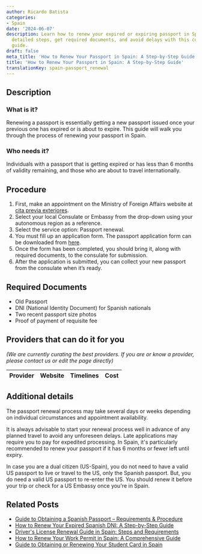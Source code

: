 ```yaml
---
author: Ricardo Batista
categories:
- Spain
date: '2024-06-07'
description: Learn how to renew your expired or expiring passport in Spain. Follow
  detailed steps, get required documents, and avoid delays with this comprehensive
  guide.
draft: false
meta_title: 'How to Renew Your Passport in Spain: A Step-by-Step Guide'
title: 'How to Renew Your Passport in Spain: A Step-by-Step Guide'
translationKey: spain-passport_renewal
---
```





## Description
### What is it?
Renewing a passport is essentially getting a new passport issued once your previous one has expired or is about to expire. This guide will walk you through the process of renewing your passport in Spain.

### Who needs it?
Individuals with a passport that is getting expired or has less than 6 months of validity remaining, and those who are about to travel internationally.

## Procedure

1.  First, make an appointment on the Ministry of Foreign Affairs website at [cita previa exteriores](https://sede.maec.gob.es/citaconsularprevia/en/consulado.html).
2.  Select your local Consulate or Embassy from the drop-down using your autonomous region as a reference.
3.  Select the service option: Passport renewal.
4.  You must fill up an application form. The passport application form can be downloaded from [here](https://www.policia.es/documentacion/requisitos.html).
5.  Once the form has been completed, you should bring it, along with required documents, to the consulate for submission.
6.  After the application is submitted, you can collect your new passport from the consulate when it’s ready.

## Required Documents

- Old Passport
- DNI (National Identity Document) for Spanish nationals
- Two recent passport size photos
- Proof of payment of requisite fee

## Providers that can do it for you

_(We are currently curating the best providers. If you are or know a provider, please contact us or edit the page directly)_

| Provider        |     Website     |     Timelines    |       Cost      |
| --------------- | --------------- |  :-------------: | :-------------: |

## Additional details

The passport renewal process may take several days or weeks depending on individual circumstances and appointment availability. 

It is always advisable to start your renewal process well in advance of any planned travel to avoid any unforeseen delays. Late applications may require you to pay for expedited processing. In Spain, it's particularly recommended to renew your passport if it has 6 months or fewer left until expiry. 

In case you are a dual citizen (US-Spain), you do not need to have a valid US passport to live or travel to the US, only the Spanish passport. But, you do need a valid US passport to re-enter the US. You should renew it before your trip or check for a US Embassy once you're in Spain.


## Related Posts

- [Guide to Obtaining a Spanish Passport – Requirements & Procedure](https://tramitit.com/guides/spain/passport_application/)
- [How to Renew Your Expired Spanish DNI: A Step-by-Step Guide](https://tramitit.com/guides/spain/id_card_renewal/)
- [Driver's License Renewal Guide in Spain: Steps and Requirements](https://tramitit.com/guides/spain/drivers_license_renewal/)
- [How to Renew Your Work Permit in Spain: A Comprehensive Guide](https://tramitit.com/guides/spain/work_permit_renewal/)
- [Guide to Obtaining or Renewing Your Student Card in Spain](https://tramitit.com/guides/spain/initial_or_renewal_student_card_for_foreigners/)